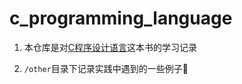 # c_programming_language

1. 本仓库是对[C程序设计语言](https://baike.baidu.com/item/C%E7%A8%8B%E5%BA%8F%E8%AE%BE%E8%AE%A1%E8%AF%AD%E8%A8%80/61601702?fr=aladdin)这本书的学习记录

2. `/other`目录下记录实践中遇到的一些例子📝
